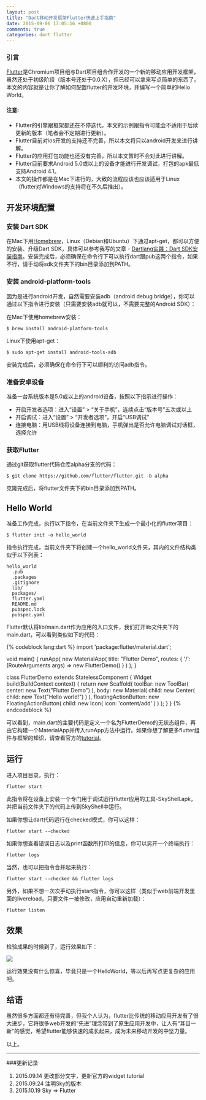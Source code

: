 ```yaml
---
layout: post
title: "Dart移动开发框架Flutter快速上手指南"
date: 2015-09-06 17:05:16 +0800
comments: true
categories: dart flutter
---
```

### 引言
[Flutter](http://flutter.io/)是Chromium项目组与Dart项目组合作开发的一个新的移动应用开发框架，虽然还处于初级阶段（版本号还处于0.0.X），但已经可以拿来写点简单的东西了。本文的内容就是让你了解如何配置flutter的开发环境，并编写一个简单的Hello World。

#### 注意:
* Flutter的引擎跟框架都还在不停迭代，本文的示例跟指令可能会不适用于后续更新的版本（笔者会不定期进行更新）。
* Flutter目前对ios开发的支持还不完善，所以本文将只以android开发来进行讲解。
* Flutter的应用打包功能也还没有完善，所以本文暂时不会对此进行讲解。
* Flutter目前要求Android 5.0或以上的设备才能进行开发调试，打包的apk最低支持Android 4.1。
* 本文的操作都是在Mac下进行的，大致的流程应该也应该适用于Linux（flutter对Windows的支持将在不久后推出）。

## 开发环境配置

### 安装 Dart SDK
在Mac下用[Homebrew](http://brew.sh/)，Linux（Debian和Ubuntu）下通过apt-get，都可以方便的安装、升级Dart SDK，具体可以参考我写的文章 - [Dartlang实践：Dart SDK安装指南](http://jarontai.github.io/blog/2015/08/21/dart-sdk-auto-installtion/)。安装完成后，必须确保在命令行下可以执行dart跟pub这两个指令，如果不行，请手动将sdk文件夹下的bin目录添加到PATH。

### 安装 android-platform-tools
因为是进行android开发，自然需要安装adb（android debug bridge），你可以通过以下指令进行安装（只需要安装adb就可以，不需要完整的Android SDK）：
<!-- more -->

在Mac下使用homebrew安装：

    $ brew install android-platform-tools

Linux下使用apt-get：

    $ sudo apt-get install android-tools-adb

安装完成后，必须确保在命令行下可以顺利的访问adb指令。

### 准备安卓设备
准备一台系统版本是5.0或以上的android设备，按照以下指示进行操作：

* 开启开发者选项：进入“设置” > “关于手机”，连续点击“版本号”五次或以上
* 开启调试：进入“设置” > “开发者选项”，开启“USB调试”
* 连接电脑：用USB线将设备连接到电脑，手机弹出是否允许电脑调试对话框，选择允许

### 获取Flutter
通过git获取flutter代码仓库alpha分支的代码：

    $ git clone https://github.com/flutter/flutter.git -b alpha

克隆完成后，将flutter文件夹下的bin目录添加到PATH。  

## Hello World
准备工作完成，执行以下指令，在当前文件夹下生成一个最小化的flutter项目：

    $ flutter init -o hello_world

指令执行完成，当前文件夹下将创建一个hello_world文件夹，其内的文件结构类似于以下列表：

    hello_world
      .pub
      .packages
      .gitignore
      lib/
      packages/
      flutter.yaml
      README.md
      pubspec.lock
      pubspec.yaml


Flutter默认将lib/main.dart作为应用的入口文件，我们打开lib文件夹下的main.dart，可以看到类似如下的代码：

{% codeblock lang:dart %}
import 'package:flutter/material.dart';

void main() {
  runApp(
    new MaterialApp(
      title: "Flutter Demo",
      routes: {
        '/': (RouteArguments args) => new FlutterDemo()
      }
    )
  );
}

class FlutterDemo extends StatelessComponent {
  Widget build(BuildContext context) {
    return new Scaffold(
      toolBar: new ToolBar(
        center: new Text("Flutter Demo")
      ),
      body: new Material(
        child: new Center(
          child: new Text("Hello world!")
        )
      ),
      floatingActionButton: new FloatingActionButton(
        child: new Icon(
          icon: 'content/add'
        )
      )
    );
  }
}
{% endcodeblock %}

可以看到，main.dart的主要代码是定义一个名为FlutterDemo的无状态组件，再由它构建一个MaterialApp并传入runApp方法中运行。如果你想了解更多flutter组件与框架的知识，请查看官方的[tutorial](https://flutter.io/tutorial/)。

## 运行
进入项目目录，执行：

    flutter start

此指令将在设备上安装一个专门用于调试运行flutter应用的工具-SkyShell.apk，并把当前文件夹下的代码上传到SkyShell中运行。

如果你想让dart代码运行在checked模式，你可以这样：

    flutter start --checked

如果你想查看错误日志以及print函数所打印的信息，你可以另开一个终端执行：

    flutter logs

当然，也可以把指令合并起来执行：

    flutter start --checked && flutter logs

另外，如果不想一次次手动执行start指令，你可以这样（类似于web前端开发里面的livereload，只要文件一被修改，应用自动重新加载）：

    flutter listen

## 效果
检验成果的时候到了，运行效果如下：

  <img src="{{ root_url }}/images/custom/dart/flutter/flutter_starter_app_screenshot.png" />

运行效果没有什么惊喜，毕竟只是一个HelloWorld，等以后再写点更复杂的应用吧。

## 结语
虽然很多方面都还有待完善，但我个人认为，flutter比传统的移动应用开发有了很大进步，它将很多web开发的“先进”理念带到了原生应用开发中，让人有“耳目一新”的感觉，希望flutter能够快速的成长起来，成为未来移动开发的中坚力量。

以上。

---
###更新记录
1. 2015.09.14 更改部分文字，更新官方的widget tutorial
2. 2015.09.24 注明Sky的版本
3. 2015.10.19 Sky => Flutter
